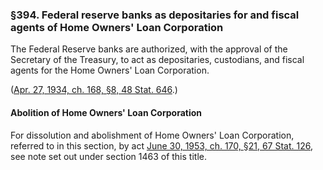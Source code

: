 ### §394. Federal reserve banks as depositaries for and fiscal agents of Home Owners' Loan Corporation ###

The Federal Reserve banks are authorized, with the approval of the Secretary of the Treasury, to act as depositaries, custodians, and fiscal agents for the Home Owners' Loan Corporation.

([Apr. 27, 1934, ch. 168, §8, 48 Stat. 646](/statviewer.htm?volume=48&page=646).)

#### Abolition of Home Owners' Loan Corporation ####

For dissolution and abolishment of Home Owners' Loan Corporation, referred to in this section, by act [June 30, 1953, ch. 170, §21, 67 Stat. 126](/statviewer.htm?volume=67&page=126), see note set out under section 1463 of this title.